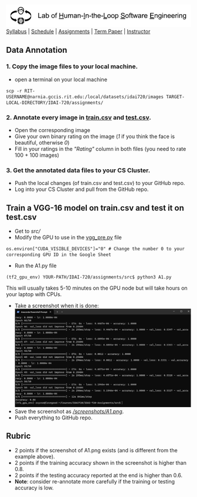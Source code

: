 [<img width=900 src="../img/title.png?raw=yes">](../README.md)   
[Syllabus](../README.md) |
[Schedule](../schedule.md) |
[Assignments](README.md) |
[Term Paper](../termpaper/README.md) |
[Instructor](http://zhe-yu.github.io) 
## Data Annotation

### 1. Copy the image files to your local machine.
- open a terminal on your local machine
```
scp -r RIT-USERNAME@narnia.gccis.rit.edu:/local/datasets/idai720/images TARGET-LOCAL-DIRECTORY/IDAI-720/assignments/
```

### 2. Annotate every image in [train.csv](data/train.csv) and [test.csv](data/test.csv).
- Open the corresponding image
- Give your own binary rating on the image (_1_ if you think the face is beautiful, otherwise _0_)
- Fill in your ratings in the _"Rating"_ column in both files (you need to rate 100 + 100 images)

### 3. Get the annotated data files to your CS Cluster.
- Push the local changes (of train.csv and test.csv) to your GitHub repo.
- Log into your CS Cluster and pull from the GitHub repo.

## Train a VGG-16 model on train.csv and test it on test.csv
- Get to _src/_
- Modify the GPU to use in the [vgg_pre.py](src/vgg_pre.py) file
```
os.environ["CUDA_VISIBLE_DEVICES"]="0" # Change the number 0 to your corresponding GPU ID in the Google Sheet
```
- Run the A1.py file
```
(tf2_gpu_env) YOUR-PATH/IDAI-720/assignments/src$ python3 A1.py
```
This will usually takes 5-10 minutes on the GPU node but will take hours on your laptop with CPUs.
- Take a screenshot when it is done:
![Screenshot A1](screenshots/A1.png)
- Save the screenshot as [_/screenshots/A1.png_](screenshots/A1.png).
- Push everything to GitHub repo.

## Rubric
- 2 points if the screenshot of A1.png exists (and is different from the example above).
- 2 points if the training accuracy shown in the screenshot is higher than 0.8.
- 2 points if the testing accuracy reported at the end is higher than 0.6.
- **Note**: consider re-annotate more carefully if the training or testing accuracy is low.
 
